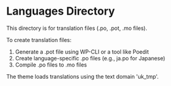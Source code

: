 # Languages Directory

This directory is for translation files (.po, .pot, .mo files).

To create translation files:
1. Generate a .pot file using WP-CLI or a tool like Poedit
2. Create language-specific .po files (e.g., ja.po for Japanese)
3. Compile .po files to .mo files

The theme loads translations using the text domain 'uk_tmp'.
